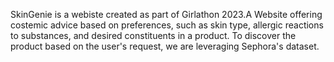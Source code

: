 SkinGenie is a webiste created as part of Girlathon 2023.A Website offering costemic advice based on preferences, such as skin type, allergic reactions to substances, and desired constituents in a product. To discover the product based on the user's request, we are leveraging Sephora's dataset. 
